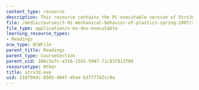```yaml
---
content_type: resource
description: This resource contains the PC-executable version of Strs3d.
file: /media/courses/3-91-mechanical-behavior-of-plastics-spring-2007/218f94dc8565d04fd5aeb3ff7742cc9a_strs3d.exe
file_type: application/x-ms-dos-executable
learning_resource_types:
- Readings
ocw_type: OCWFile
parent_title: Readings
parent_type: CourseSection
parent_uid: 106c3e7c-a318-1592-5947-71c83f813f89
resourcetype: Other
title: strs3d.exe
uid: 218f94dc-8565-d04f-d5ae-b3ff7742cc9a
---
```

